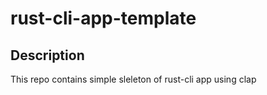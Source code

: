 # rust-cli-app-template

## Description

This repo contains simple sleleton of rust-cli app using clap